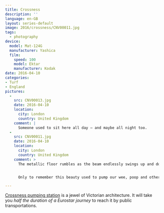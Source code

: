 ```yaml
---
title: Crossness
description: ''
language: en-GB
layout: series-default
image: 2016/crossness/CNV00011.jpg
tags:
  - photography
device:
  model: Mat-124G
  manufacturer: Yashica
  film:
    speed: 100
    model: Ektar
    manufacturer: Kodak
date: 2016-04-10
categories:
- Turf
- England
pictures:
  -
    src: CNV00013.jpg
    date: 2016-04-10
    location:
      city: London
      country: United Kingdom
    comment: |
      Someone used to sit here all day — and maybe all night too.
  -
    src: CNV00011.jpg
    date: 2016-04-10
    location:
      city: London
      country: United Kingdom
    comment: >
      The metallic floor rumbles as the beam endlessly swings up and down.


      Only to remember this beauty used to pump our wee, poop and other waste we prefer not to think about.

---
```


[Crossness pumping station](https://en.wikipedia.org/wiki/Crossness_Pumping_Station) is a jewel of Victorian architecture. It will take you _half the duration of a Eurostar journey_ to reach it by public transportations.
